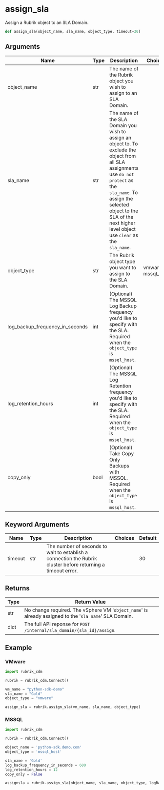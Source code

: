 # assign_sla

Assign a Rubrik object to an SLA Domain.
```py
def assign_sla(object_name, sla_name, object_type, timeout=30)
```

## Arguments
| Name                            | Type | Description                                                                                                                                                                                                                                                | Choices            |
|---------------------------------|------|------------------------------------------------------------------------------------------------------------------------------------------------------------------------------------------------------------------------------------------------------------|--------------------|
| object_name                     | str  | The name of the Rubrik object you wish to assign to an SLA Domain.                                                                                                                                                                                         |                    |
| sla_name                        | str  | The name of the SLA Domain you wish to assign an object to. To exclude the object from all SLA assignments use `do not protect` as the `sla_name`. To assign the selected object to the SLA of the next higher level object use `clear` as the `sla_name`. |                    |
| object_type                     | str  | The Rubrik object type you want to assign to the SLA Domain.                                                                                                                                                                                               | vmware, mssql_host |
| log_backup_frequency_in_seconds | int  | (Optional) The MSSQL Log Backup frequency you'd like to specify with the SLA. Required when the `object_type` is `mssql_host`.                                                                                                                             |                    |
| log_retention_hours             | int  | (Optional) The MSSQL Log Retention frequency you'd like to specify with the SLA. Required when the `object_type` is `mssql_host`.                                                                                                                          |                    |
| copy_only                       | bool | (Optional) Take Copy Only Backups with MSSQL. Required when the `object_type` is `mssql_host`.                                                                                                                                                             |                    |
## Keyword Arguments
| Name    | Type | Description                                                                                                  | Choices | Default |
|---------|------|--------------------------------------------------------------------------------------------------------------|---------|---------|
| timeout | str  | The number of seconds to wait to establish a connection the Rubrik cluster before returning a timeout error. |         | 30      |

## Returns
| Type | Return Value                                                                                           |
|------|--------------------------------------------------------------------------------------------------------|
| str  | No change required. The vSphere VM '`object_name`' is already assigned to the '`sla_name`' SLA Domain. |
| dict | The full API reponse for `POST /internal/sla_domain/{sla_id}/assign`.                                  |

## Example
### VMware
```py
import rubrik_cdm

rubrik = rubrik_cdm.Connect()

vm_name = "python-sdk-demo"
sla_name = "Gold"
object_type = "vmware"

assign_sla = rubrik.assign_sla(vm_name, sla_name, object_type)
```
### MSSQL
```py
import rubrik_cdm

rubrik = rubrik_cdm.Connect()

object_name = 'python-sdk.demo.com'
object_type = 'mssql_host'

sla_name = 'Gold'
log_backup_frequency_in_seconds = 600
log_retention_hours = 12
copy_only = False

assignsla = rubrik.assign_sla(object_name, sla_name, object_type, logBackupFrequencyInSeconds, logRetentionHours, copyOnly)
```
